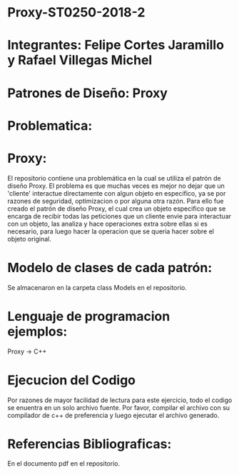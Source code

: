 # Proxy-ST0250-2018-2
# Integrantes: Felipe Cortes Jaramillo  y Rafael Villegas Michel
# Patrones de Diseño: Proxy

# Problematica:
# Proxy:
El repositorio contiene una problemática en la cual se utiliza el patrón de diseño Proxy. El problema es que muchas veces es mejor no dejar que un 'cliente' interactue directamente con algun objeto en especifico, ya se por razones de seguridad, optimizacion o por alguna otra razón. Para ello fue creado el patrón de diseño Proxy, el cual crea un objeto especifico que se encarga de recibir todas las peticiones que un cliente envie para interactuar con un objeto, las analiza y hace operaciones extra sobre ellas si es necesario, para luego hacer la operacion que se queria hacer sobre el objeto original.

# Modelo de clases de cada patrón:
Se almacenaron en la carpeta class Models en el repositorio.

# Lenguaje de programacion ejemplos:
Proxy -> C++

# Ejecucion del Codigo
  Por razones de mayor facilidad de lectura para este ejercicio, todo el codigo se enuentra en un solo archivo fuente. Por favor, compilar el archivo con su compilador de c++ de preferencia y luego ejecutar el archivo generado.
  
# Referencias Bibliograficas:
En el documento pdf en el repositorio.
